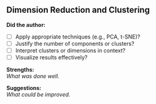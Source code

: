 ## Dimension Reduction and Clustering

**Did the author:**

- [ ] Apply appropriate techniques (e.g., PCA, t-SNE)?
- [ ] Justify the number of components or clusters?
- [ ] Interpret clusters or dimensions in context?
- [ ] Visualize results effectively?

**Strengths:**  
*What was done well.*

**Suggestions:**  
*What could be improved.*
